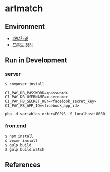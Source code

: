 # artmatch

## Environment
* [개발환경](https://github.com/yamujine/artmatch/wiki/%EA%B0%9C%EB%B0%9C%ED%99%98%EA%B2%BD)
* [프론트 정리](https://github.com/yamujine/artmatch/wiki/%ED%94%84%EB%A1%A0%ED%8A%B8-%EC%A0%95%EB%A6%AC)

## Run in Development
### server
```bash
$ composer install
```

```
CI_PAY_DB_PASSWORD=<password>
CI_PAY_DB_USERNAME=<username>
CI_PAY_FB_SECRET_KEY=<facebook_secret_key>
CI_PAY_FB_APP_ID=<facebook_app_id>

php -d variables_order=EGPCS -S localhost:8080
```

### frontend
```bash
$ npm install
$ bower install
$ gulp build
$ gulp build:watch
```


## References
